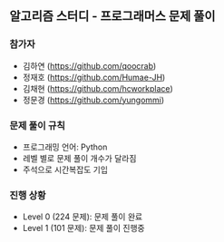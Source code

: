 ## 알고리즘 스터디 - 프로그래머스 문제 풀이

### 참가자
- 김하연 (https://github.com/qoocrab)
- 정재호 (https://github.com/Humae-JH)
- 김채현 (https://github.com/hcworkplace)
- 정문경 (https://github.com/yungommi)

### 문제 풀이 규칙
- 프로그래밍 언어: Python
- 레벨 별로 문제 풀이 개수가 달라짐
- 주석으로 시간복잡도 기입

### 진행 상황
- Level 0 (224 문제): 문제 풀이 완료
- Level 1 (101 문제): 문제 풀이 진행중
